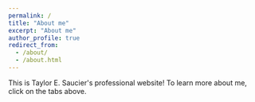 ```yaml
---
permalink: /
title: "About me"
excerpt: "About me"
author_profile: true
redirect_from: 
  - /about/
  - /about.html
---
```


This is Taylor E. Saucier's professional website! To learn more about me, click on the tabs above.

